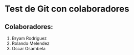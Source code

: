 # Test de Git con colaboradores

## Colaboradores:

1. Bryam Rodriguez
2. Rolando Melendez
3. Oscar Osambela
